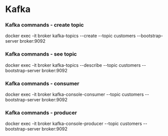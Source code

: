 #  Kafka

### Kafka commands - create topic
docker exec -it broker kafka-topics --create --topic customers --bootstrap-server broker:9092

### Kafka commands - see topic
docker exec -it broker kafka-topics --describe --topic customers --bootstrap-server broker:9092

### Kafka commands - consumer
docker exec -it broker kafka-console-consumer --topic customers  --bootstrap-server broker:9092

### Kafka commands - producer
docker exec -it broker kafka-console-producer  --topic customers  --bootstrap-server broker:9092


